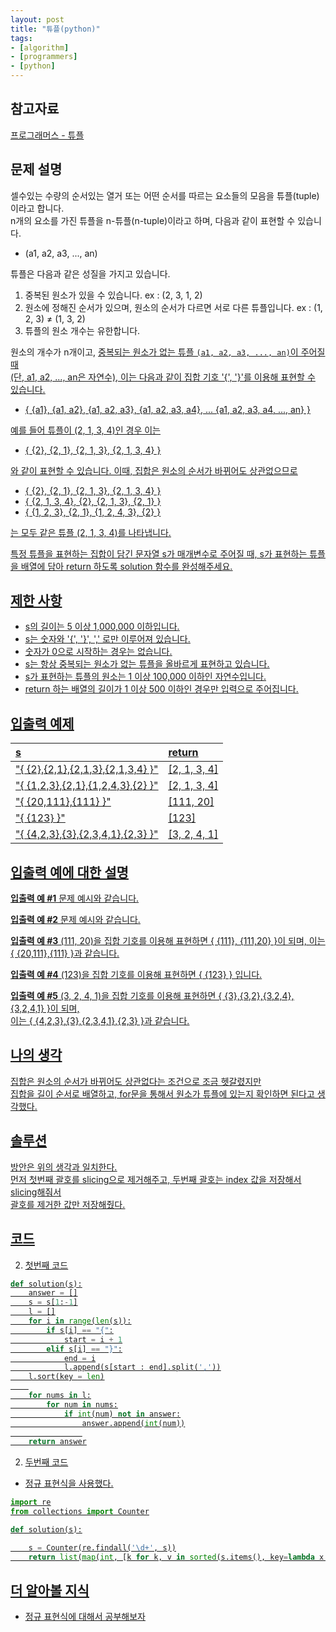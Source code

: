 ```yaml
---
layout: post
title: "튜플(python)"
tags:
- [algorithm]
- [programmers]
- [python]
---
```


## 참고자료
[프로그래머스 - 튜플](https://programmers.co.kr/learn/courses/30/lessons/64065)

## 문제 설명
셀수있는 수량의 순서있는 열거 또는 어떤 순서를 따르는 요소들의 모음을 튜플(tuple)이라고 합니다.   
n개의 요소를 가진 튜플을 n-튜플(n-tuple)이라고 하며, 다음과 같이 표현할 수 있습니다.  
   
- (a1, a2, a3, ..., an)
   
튜플은 다음과 같은 성질을 가지고 있습니다.  
  
1. 중복된 원소가 있을 수 있습니다. ex : (2, 3, 1, 2)
1. 원소에 정해진 순서가 있으며, 원소의 순서가 다르면 서로 다른 튜플입니다. ex : (1, 2, 3) ≠ (1, 3, 2)
1. 튜플의 원소 개수는 유한합니다.  
  
원소의 개수가 n개이고, <u>중복되는 원소가 없는<u> 튜플 `(a1, a2, a3, ..., an)`이 주어질 때  
(단, a1, a2, ..., an은 자연수), 이는 다음과 같이 집합 기호 '{', '}'를 이용해 표현할 수 있습니다.
  
- {  {a1}, {a1, a2}, {a1, a2, a3}, {a1, a2, a3, a4}, ... {a1, a2, a3, a4, ..., an}  }
   
예를 들어 튜플이 (2, 1, 3, 4)인 경우 이는  
  
- {  {2}, {2, 1}, {2, 1, 3}, {2, 1, 3, 4}  }
  
와 같이 표현할 수 있습니다. 이때, 집합은 원소의 순서가 바뀌어도 상관없으므로  
  
- {  {2}, {2, 1}, {2, 1, 3}, {2, 1, 3, 4}  }
- {  {2, 1, 3, 4}, {2}, {2, 1, 3}, {2, 1}  }
- {  {1, 2, 3}, {2, 1}, {1, 2, 4, 3}, {2}  }
  
는 모두 같은 튜플 (2, 1, 3, 4)를 나타냅니다.  
  
특정 튜플을 표현하는 집합이 담긴 문자열 s가 매개변수로 주어질 때, s가 표현하는 튜플을 배열에 담아 return 하도록 solution 함수를 완성해주세요.  
  
## 제한 사항
- s의 길이는 5 이상 1,000,000 이하입니다.
- s는 숫자와 '{', '}', ',' 로만 이루어져 있습니다.
- 숫자가 0으로 시작하는 경우는 없습니다.
- s는 항상 중복되는 원소가 없는 튜플을 올바르게 표현하고 있습니다.
- s가 표현하는 튜플의 원소는 1 이상 100,000 이하인 자연수입니다.
- return 하는 배열의 길이가 1 이상 500 이하인 경우만 입력으로 주어집니다.

## 입출력 예제

s | return  
:--- | :----
"{  {2},{2,1},{2,1,3},{2,1,3,4}  }" | [2, 1, 3, 4]
"{  {1,2,3},{2,1},{1,2,4,3},{2}  }" | [2, 1, 3, 4]
"{  {20,111},{111}  }" | [111, 20]
"{  {123}  }" | [123]
"{  {4,2,3},{3},{2,3,4,1},{2,3}  }" | [3, 2, 4, 1]

## 입출력 예에 대한 설명

**입출력 예 #1**
문제 예시와 같습니다.  
  
**입출력 예 #2**
문제 예시와 같습니다.  
  
**입출력 예 #3**
(111, 20)을 집합 기호를 이용해 표현하면 {  {111}, {111,20}  }이 되며, 이는 {  {20,111},{111}  }과 같습니다.  

**입출력 예 #4**
(123)을 집합 기호를 이용해 표현하면 {  {123}  } 입니다.  
  
**입출력 예 #5**
(3, 2, 4, 1)을 집합 기호를 이용해 표현하면 {  {3},{3,2},{3,2,4},{3,2,4,1}  }이 되며,  
이는 {  {4,2,3},{3},{2,3,4,1},{2,3}  }과 같습니다.  
  
## 나의 생각

집합은 원소의 순서가 바뀌어도 상관없다는 조건으로 조금 헷갈렸지만  
집합을 길이 순서로 배열하고, for문을 통해서 원소가 튜플에 있는지 확인하면 된다고 생각했다.  

## 솔루션

방안은 위의 생각과 일치한다.  
먼저 첫번째 괄호를 slicing으로 제거해주고, 두번째 괄호는 index 값을 저장해서 slicing해줘서  
괄호를 제거한 값만 저장해줬다.  

## 코드
  
2. 첫번째 코드  
```python
def solution(s):
    answer = []
    s = s[1:-1]
    l = []
    for i in range(len(s)):
        if s[i] == "{":
            start = i + 1
        elif s[i] == "}":
            end = i
            l.append(s[start : end].split(','))
    l.sort(key = len)
    
    for nums in l:
        for num in nums:
            if int(num) not in answer:
                answer.append(int(num))
                
    return answer
```
2. 두번째 코드  
- 정규 표현식을 사용했다.  

```python
import re
from collections import Counter

def solution(s):

    s = Counter(re.findall('\d+', s))
    return list(map(int, [k for k, v in sorted(s.items(), key=lambda x: x[1], reverse=True)]))
```

## 더 알아볼 지식
- 정규 표현식에 대해서 공부해보자